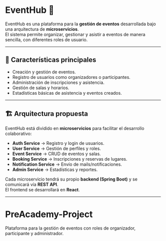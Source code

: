 # EventHub 🎉

EventHub es una plataforma para la **gestión de eventos** desarrollada bajo una arquitectura de **microservicios**.  
El sistema permite organizar, gestionar y asistir a eventos de manera sencilla, con diferentes roles de usuario.

---

## 🚀 Características principales
- Creación y gestión de eventos.
- Registro de usuarios como organizadores o participantes.
- Administración de inscripciones y asistencia.
- Gestión de salas y horarios.
- Estadísticas básicas de asistencia y eventos creados.

---

## 🏗️ Arquitectura propuesta
EventHub está dividido en **microservicios** para facilitar el desarrollo colaborativo:

- **Auth Service** → Registro y login de usuarios.
- **User Service** → Gestión de perfiles y roles.
- **Event Service** → CRUD de eventos y salas.
- **Booking Service** → Inscripciones y reservas de lugares.
- **Notification Service** → Envío de mails/notificaciones.
- **Admin Service** → Estadísticas y reportes.

Cada microservicio tendrá su propio **backend (Spring Boot)** y se comunicará vía **REST API**.  
El frontend se desarrollará en **React**.

---
# PreAcademy-Project
Plataforma para la gestión de eventos con roles de organizador, participante y administrador.
